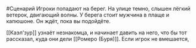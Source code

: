 #Сценарий 
Игроки попадают на берег. На улице темно, слышен лёгкий ветерок, двигающий волны. У берега стоит мужчина в плаще и капюшоне. Он ждёт, пока вы подойдёте.

[[Каэл'зур]] узнаёт незнакомца, и начинает давить на него, что бы тот рассказал, куда они дели [[Ромеро (Буря)]]. Если игрок не вмешается, 